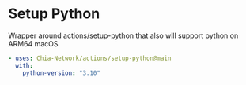 # Setup Python

Wrapper around actions/setup-python that also will support python on ARM64 macOS

```yaml
- uses: Chia-Network/actions/setup-python@main
  with:
    python-version: "3.10"
```
